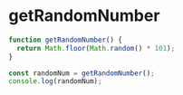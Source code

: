 # getRandomNumber

```ts
function getRandomNumber() {
  return Math.floor(Math.random() * 101);
}

const randomNum = getRandomNumber();
console.log(randomNum);
```
